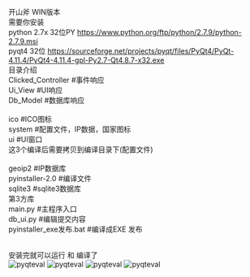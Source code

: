 开山斧 WIN版本 <br>
需要你安装  <br>
python 2.7x 32位PY  https://www.python.org/ftp/python/2.7.9/python-2.7.9.msi <br>
pyqt4 32位  https://sourceforge.net/projects/pyqt/files/PyQt4/PyQt-4.11.4/PyQt4-4.11.4-gpl-Py2.7-Qt4.8.7-x32.exe <br>
目录介绍 <br>
Clicked_Controller  #事件响应 <br>
Ui_View             #UI响应 <br>
Db_Model            #数据库响应 <br>
 <br>
ico     #ICO图标 <br>
system  #配置文件，IP数据，国家图标 <br>
ui      #UI窗口 <br>
这3个编译后需要拷贝到编译目录下(配置文件) <br>
 <br>
geoip2           #IP数据库 <br>
pyinstaller-2.0  #编译文件 <br>
sqlite3          #sqlite3数据库 <br>
第3方库 <br>
main.py  #主程序入口 <br>
db_ui.py #编辑提交内容 <br>
pyinstaller_exe发布.bat   #编译成EXE 发布 <br>


 <br>
安装完就可以运行   和  编译了 <br>
<img src="http://img.blog.csdn.net/20160524101029620?watermark/2/text/aHR0cDovL2Jsb2cuY3Nkbi5uZXQv/font/5a6L5L2T/fontsize/400/fill/I0JBQkFCMA==/dissolve/70/gravity/Center"  alt="pyqteval" />
<img src="http://img.blog.csdn.net/20160524100856152?watermark/2/text/aHR0cDovL2Jsb2cuY3Nkbi5uZXQv/font/5a6L5L2T/fontsize/400/fill/I0JBQkFCMA==/dissolve/70/gravity/Center"  alt="pyqteval" />
<img src="http://img.blog.csdn.net/20160506192749032?watermark/2/text/aHR0cDovL2Jsb2cuY3Nkbi5uZXQv/font/5a6L5L2T/fontsize/400/fill/I0JBQkFCMA==/dissolve/70/gravity/Center"  alt="pyqteval" />
<img src="http://img.blog.csdn.net/20160506192800678?watermark/2/text/aHR0cDovL2Jsb2cuY3Nkbi5uZXQv/font/5a6L5L2T/fontsize/400/fill/I0JBQkFCMA==/dissolve/70/gravity/Center"  alt="pyqteval" />




